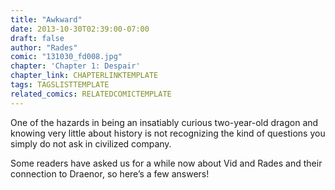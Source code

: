 ```yaml
---
title: "Awkward"
date: 2013-10-30T02:39:00-07:00
draft: false
author: "Rades"
comic: "131030_fd008.jpg"
chapter: 'Chapter 1: Despair'
chapter_link: CHAPTERLINKTEMPLATE
tags: TAGSLISTTEMPLATE
related_comics: RELATEDCOMICTEMPLATE
---
```


One of the hazards in being an insatiably curious two-year-old dragon and knowing very little about history is not recognizing the kind of questions you simply do not ask in civilized company.


Some readers have asked us for a while now about Vid and Rades and their connection to Draenor, so here’s a few answers!

